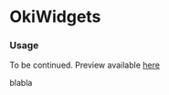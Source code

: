 OkiWidgets
===========

### Usage

To be continued. Preview available [here](http://oki-widgets.dev.okinet.pl/)



































blabla